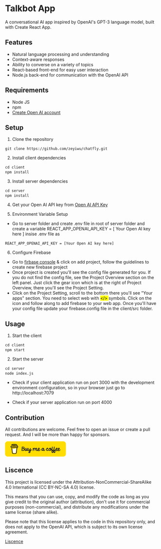 # Talkbot App

A conversational AI app inspired by OpenAI's GPT-3 language model, built with Create React App.

## Features

- Natural language processing and understanding
- Context-aware responses
- Ability to converse on a variety of topics
- React-based front-end for easy user interaction
- Node.js back-end for communication with the OpenAI API

## Requirements

- Node JS
- npm
- [Create Open AI account](https://beta.openai.com/signup/)

## Setup

1. Clone the repository

```
git clone https://github.com/zeyiwu/chatfly.git
```

2. Install client dependencies

```
cd client
npm install
```

3. Install server dependencies

```
cd server
npm install
```

4. Get your Open AI API key from [Open AI API Key](https://platform.openai.com/account/api-keys)

5. Environment Variable Setup

- Go to server folder and create .env file in root of server folder and create a variable REACT_APP_OPENAI_API_KEY = [ Your Open AI key here ] insise .env file as

```
REACT_APP_OPENAI_API_KEY = [Your Open AI key here]

```
6. Configure Firebase 
- Go to [firbase console](https://console.firebase.google.com/) & click on add project, follow the guidelines to create new firebase project
- Once project is created you'll see the config file generated for you. If you do not find the config file, see the Project Overview section on the left panel. Just click the gear icon     which is at the right of Project Overview, there you'll see the Project Setting. 
- Click on the Project Setting, scroll to the bottom there you'll see "Your apps" section. You need to select web with <mark> </> </mark> symbols. Click on the icon and follow along to add firebase to your web app. Once you'll have your config file update your firebase.config file in the client/src folder. 

## Usage

1. Start the client

```
cd client
npm start
```

2. Start the server

```
cd server
node index.js
```

- Check if your client application run on port 3000 with the development environment configuration, so in your browser just go to http://localhost:7079

- Check if your server application run on port 4000

## Contribution

All contributions are welcome. Feel free to open an issue or create a pull request. And I will be more than happy for sponsors.

<a href="https://www.buymeacoffee.com/sushantdhimal" target="_blank"><img src="./client/public/buymeacoffee.png" alt="Buy Me A Coffee" style="height: 50px !important;width: 200px !important;" ></a>

## Liscence

This project is licensed under the Attribution-NonCommercial-ShareAlike 4.0 International (CC BY-NC-SA 4.0) license.

This means that you can use, copy, and modify the code as long as you give credit to the original author (attribution), don't use it for commercial purposes (non-commercial), and distribute any modifications under the same license (share alike).

Please note that this license applies to the code in this repository only, and does not apply to the OpenAI API, which is subject to its own license agreement.

[Liscence](LISCENCE)
